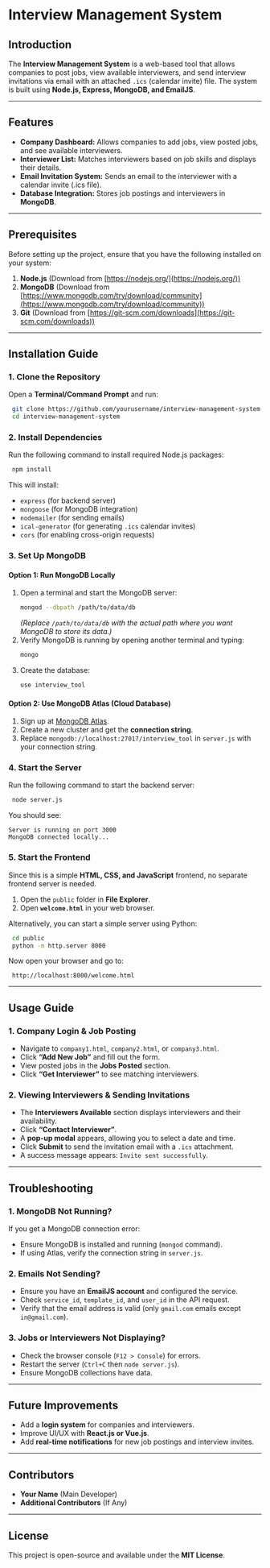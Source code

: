 # Interview Management System

## Introduction
The **Interview Management System** is a web-based tool that allows companies to post jobs, view available interviewers, and send interview invitations via email with an attached `.ics` (calendar invite) file. The system is built using **Node.js, Express, MongoDB, and EmailJS**.

---

## Features
- **Company Dashboard:** Allows companies to add jobs, view posted jobs, and see available interviewers.
- **Interviewer List:** Matches interviewers based on job skills and displays their details.
- **Email Invitation System:** Sends an email to the interviewer with a calendar invite (.ics file).
- **Database Integration:** Stores job postings and interviewers in **MongoDB**.

---

## Prerequisites
Before setting up the project, ensure that you have the following installed on your system:

1. **Node.js** (Download from [https://nodejs.org/](https://nodejs.org/))
2. **MongoDB** (Download from [https://www.mongodb.com/try/download/community](https://www.mongodb.com/try/download/community))
3. **Git** (Download from [https://git-scm.com/downloads](https://git-scm.com/downloads))

---

## Installation Guide

### **1. Clone the Repository**
Open a **Terminal/Command Prompt** and run:
```sh
 git clone https://github.com/yourusername/interview-management-system.git
 cd interview-management-system
```

### **2. Install Dependencies**
Run the following command to install required Node.js packages:
```sh
 npm install
```
This will install:
- `express` (for backend server)
- `mongoose` (for MongoDB integration)
- `nodemailer` (for sending emails)
- `ical-generator` (for generating `.ics` calendar invites)
- `cors` (for enabling cross-origin requests)

### **3. Set Up MongoDB**
#### **Option 1: Run MongoDB Locally**
1. Open a terminal and start the MongoDB server:
   ```sh
   mongod --dbpath /path/to/data/db
   ```
   *(Replace `/path/to/data/db` with the actual path where you want MongoDB to store its data.)*
2. Verify MongoDB is running by opening another terminal and typing:
   ```sh
   mongo
   ```
3. Create the database:
   ```sh
   use interview_tool
   ```

#### **Option 2: Use MongoDB Atlas (Cloud Database)**
1. Sign up at [MongoDB Atlas](https://www.mongodb.com/cloud/atlas).
2. Create a new cluster and get the **connection string**.
3. Replace `mongodb://localhost:27017/interview_tool` in `server.js` with your connection string.

### **4. Start the Server**
Run the following command to start the backend server:
```sh
 node server.js
```
You should see:
```
Server is running on port 3000
MongoDB connected locally...
```

### **5. Start the Frontend**
Since this is a simple **HTML, CSS, and JavaScript** frontend, no separate frontend server is needed.
1. Open the `public` folder in **File Explorer**.
2. Open **`welcome.html`** in your web browser.

Alternatively, you can start a simple server using Python:
```sh
 cd public
 python -m http.server 8000
```
Now open your browser and go to:
```
 http://localhost:8000/welcome.html
```

---

## Usage Guide

### **1. Company Login & Job Posting**
- Navigate to `company1.html`, `company2.html`, or `company3.html`.
- Click **“Add New Job”** and fill out the form.
- View posted jobs in the **Jobs Posted** section.
- Click **“Get Interviewer”** to see matching interviewers.

### **2. Viewing Interviewers & Sending Invitations**
- The **Interviewers Available** section displays interviewers and their availability.
- Click **“Contact Interviewer”**.
- A **pop-up modal** appears, allowing you to select a date and time.
- Click **Submit** to send the invitation email with a `.ics` attachment.
- A success message appears: `Invite sent successfully`.

---

## Troubleshooting

### **1. MongoDB Not Running?**
If you get a MongoDB connection error:
- Ensure MongoDB is installed and running (`mongod` command).
- If using Atlas, verify the connection string in `server.js`.

### **2. Emails Not Sending?**
- Ensure you have an **EmailJS account** and configured the service.
- Check `service_id`, `template_id`, and `user_id` in the API request.
- Verify that the email address is valid (only `gmail.com` emails except `in@gmail.com`).

### **3. Jobs or Interviewers Not Displaying?**
- Check the browser console (`F12 > Console`) for errors.
- Restart the server (`Ctrl+C` then `node server.js`).
- Ensure MongoDB collections have data.

---

## Future Improvements
- Add a **login system** for companies and interviewers.
- Improve UI/UX with **React.js or Vue.js**.
- Add **real-time notifications** for new job postings and interview invites.

---

## Contributors
- **Your Name** (Main Developer)
- **Additional Contributors** (If Any)

---

## License
This project is open-source and available under the **MIT License**.


